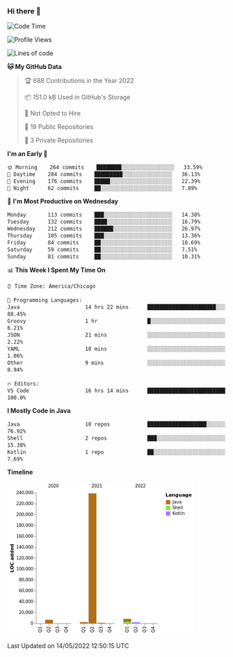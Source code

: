 ### Hi there 👋


<!--START_SECTION:waka-->
![Code Time](http://img.shields.io/badge/Code%20Time-2%2C253%20hrs%2024%20mins-blue)

![Profile Views](http://img.shields.io/badge/Profile%20Views-0-blue)

![Lines of code](https://img.shields.io/badge/From%20Hello%20World%20I%27ve%20Written-259%20Thousand%20lines%20of%20code-blue)

**🐱 My GitHub Data** 

> 🏆 688 Contributions in the Year 2022
 > 
> 📦 151.0 kB Used in GitHub's Storage 
 > 
> 🚫 Not Opted to Hire
 > 
> 📜 19 Public Repositories 
 > 
> 🔑 3 Private Repositories  
 > 
**I'm an Early 🐤** 

```text
🌞 Morning    264 commits    ████████░░░░░░░░░░░░░░░░░   33.59% 
🌆 Daytime    284 commits    █████████░░░░░░░░░░░░░░░░   36.13% 
🌃 Evening    176 commits    █████░░░░░░░░░░░░░░░░░░░░   22.39% 
🌙 Night      62 commits     ██░░░░░░░░░░░░░░░░░░░░░░░   7.89%

```
📅 **I'm Most Productive on Wednesday** 

```text
Monday       113 commits    ███░░░░░░░░░░░░░░░░░░░░░░   14.38% 
Tuesday      132 commits    ████░░░░░░░░░░░░░░░░░░░░░   16.79% 
Wednesday    212 commits    ██████░░░░░░░░░░░░░░░░░░░   26.97% 
Thursday     105 commits    ███░░░░░░░░░░░░░░░░░░░░░░   13.36% 
Friday       84 commits     ██░░░░░░░░░░░░░░░░░░░░░░░   10.69% 
Saturday     59 commits     ██░░░░░░░░░░░░░░░░░░░░░░░   7.51% 
Sunday       81 commits     ██░░░░░░░░░░░░░░░░░░░░░░░   10.31%

```


📊 **This Week I Spent My Time On** 

```text
⌚︎ Time Zone: America/Chicago

💬 Programming Languages: 
Java                     14 hrs 22 mins      ██████████████████████░░░   88.45% 
Groovy                   1 hr                █░░░░░░░░░░░░░░░░░░░░░░░░   6.21% 
JSON                     21 mins             ░░░░░░░░░░░░░░░░░░░░░░░░░   2.22% 
YAML                     10 mins             ░░░░░░░░░░░░░░░░░░░░░░░░░   1.06% 
Other                    9 mins              ░░░░░░░░░░░░░░░░░░░░░░░░░   0.94%

🔥 Editors: 
VS Code                  16 hrs 14 mins      █████████████████████████   100.0%

```

**I Mostly Code in Java** 

```text
Java                     10 repos            ███████████████████░░░░░░   76.92% 
Shell                    2 repos             ███░░░░░░░░░░░░░░░░░░░░░░   15.38% 
Kotlin                   1 repo              ██░░░░░░░░░░░░░░░░░░░░░░░   7.69%

```


**Timeline**

![Chart not found](https://raw.githubusercontent.com/powercasgamer/powercasgamer/master/charts/bar_graph.png) 


 Last Updated on 14/05/2022 12:50:15 UTC
<!--END_SECTION:waka-->
